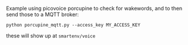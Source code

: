 Example using picovoice porcupine to check for wakewords, and to then send those to a MQTT broker:

`python porcupine_mqtt.py --access_key MY_ACCESS_KEY`

these will show up at `smartenv/voice`
